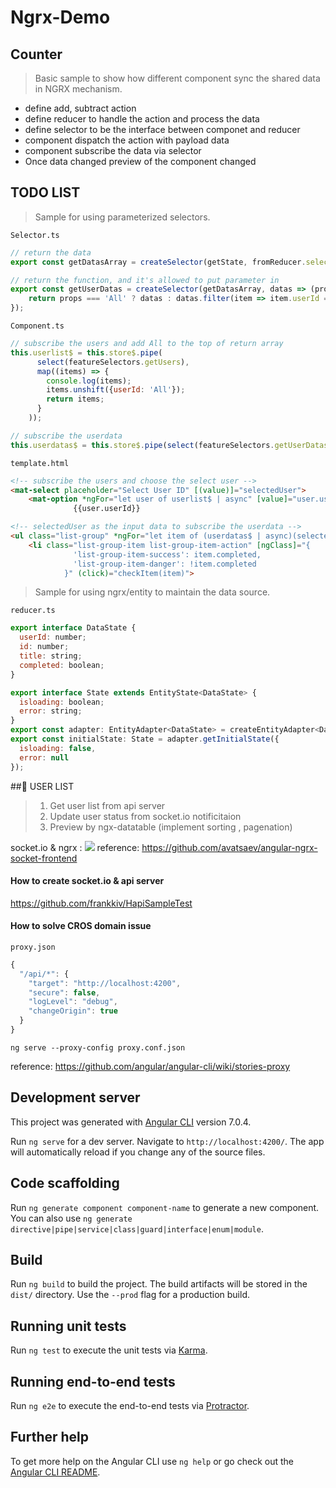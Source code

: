 # Ngrx-Demo 
## Counter
> Basic sample to show how different component sync the shared data in NGRX mechanism.
* define add, subtract action
* define reducer to handle the action and process the data
* define selector to be the interface between componet and reducer
* component dispatch the action with payload data
* component subscribe the data via selector
* Once data changed preview of the component changed
 
## TODO LIST
> Sample for using parameterized selectors.

```Selector.ts```
```javascript
// return the data 
export const getDatasArray = createSelector(getState, fromReducer.selectAllTodos);

// return the function, and it's allowed to put parameter in 
export const getUserDatas = createSelector(getDatasArray, datas => (props) => {
    return props === 'All' ? datas : datas.filter(item => item.userId === props);
});
```
```Component.ts```
```javascript
// subscribe the users and add All to the top of return array
this.userlist$ = this.store$.pipe(
      select(featureSelectors.getUsers),
      map((items) => {
        console.log(items);
        items.unshift({userId: 'All'});
        return items;
      }
    ));

// subscribe the userdata 
this.userdatas$ = this.store$.pipe(select(featureSelectors.getUserDatas));
```
```template.html```
```html
<!-- subscribe the users and choose the select user -->
<mat-select placeholder="Select User ID" [(value)]="selectedUser">
    <mat-option *ngFor="let user of userlist$ | async" [value]="user.userId">
              {{user.userId}}

<!-- selectedUser as the input data to subscribe the userdata -->
<ul class="list-group" *ngFor="let item of (userdatas$ | async)(selectedUser)">
    <li class="list-group-item list-group-item-action" [ngClass]="{
              'list-group-item-success': item.completed,
              'list-group-item-danger': !item.completed
            }" (click)="checkItem(item)">
```
> Sample for using ngrx/entity to maintain the data source.

```reducer.ts```
```javascript
export interface DataState {
  userId: number;
  id: number;
  title: string;
  completed: boolean;
}

export interface State extends EntityState<DataState> {
  isloading: boolean;
  error: string;
}
export const adapter: EntityAdapter<DataState> = createEntityAdapter<DataState>({});
export const initialState: State = adapter.getInitialState({
  isloading: false,
  error: null
});
```

## USER LIST
> 1. Get user list from api server
> 2. Update user status from socket.<span>io<span> notificitaion
> 3. Preview by ngx-datatable (implement sorting , pagenation)

socket.<span>io<span> & ngrx :
![](https://i.imgur.com/0wHI1Vl.png)
reference: https://github.com/avatsaev/angular-ngrx-socket-frontend

#### How to create socket.<span>io<span> & api server  
https://github.com/frankkiv/HapiSampleTest

#### How to solve CROS domain issue
```proxy.json```
```javascript
{
  "/api/*": {
    "target": "http://localhost:4200",
    "secure": false,
    "logLevel": "debug",
    "changeOrigin": true
  }
}
```
```shell
ng serve --proxy-config proxy.conf.json
```
reference:
https://github.com/angular/angular-cli/wiki/stories-proxy

## Development server
This project was generated with [Angular CLI](https://github.com/angular/angular-cli) version 7.0.4.


Run `ng serve` for a dev server. Navigate to `http://localhost:4200/`. The app will automatically reload if you change any of the source files.

## Code scaffolding

Run `ng generate component component-name` to generate a new component. You can also use `ng generate directive|pipe|service|class|guard|interface|enum|module`.

## Build

Run `ng build` to build the project. The build artifacts will be stored in the `dist/` directory. Use the `--prod` flag for a production build.

## Running unit tests

Run `ng test` to execute the unit tests via [Karma](https://karma-runner.github.io).

## Running end-to-end tests

Run `ng e2e` to execute the end-to-end tests via [Protractor](http://www.protractortest.org/).

## Further help

To get more help on the Angular CLI use `ng help` or go check out the [Angular CLI README](https://github.com/angular/angular-cli/blob/master/README.md).
